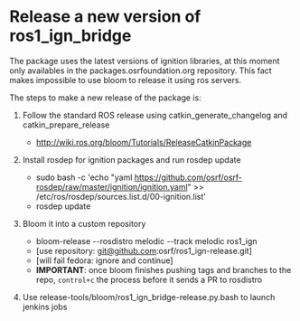 # Release a new version of ros1_ign_bridge

The package uses the latest versions of ignition libraries, at this moment only
availables in the packages.osrfoundation.org repository. This fact makes
impossible to use bloom to release it using ros servers.

The steps to make a new release of the package is:

 1. Follow the standard ROS release using catkin_generate_changelog and catkin_prepare_release
    - http://wiki.ros.org/bloom/Tutorials/ReleaseCatkinPackage

 1. Install rosdep for ignition packages and run rosdep update
    - sudo bash -c 'echo "yaml https://github.com/osrf/osrf-rosdep/raw/master/ignition/ignition.yaml" >> /etc/ros/rosdep/sources.list.d/00-ignition.list'
    - rosdep update

 1. Bloom it into a custom repository
    -  bloom-release --rosdistro melodic --track melodic ros1_ign
    -  [use repository: git@github.com:osrf/ros1_ign-release.git]
    -  [will fail fedora: ignore and continue]
    -  **IMPORTANT**: once bloom finishes pushing tags and branches to the repo, `control+c` the process before it sends a PR to rosdistro

 1. Use release-tools/bloom/ros1_ign_bridge-release.py.bash to launch jenkins jobs
